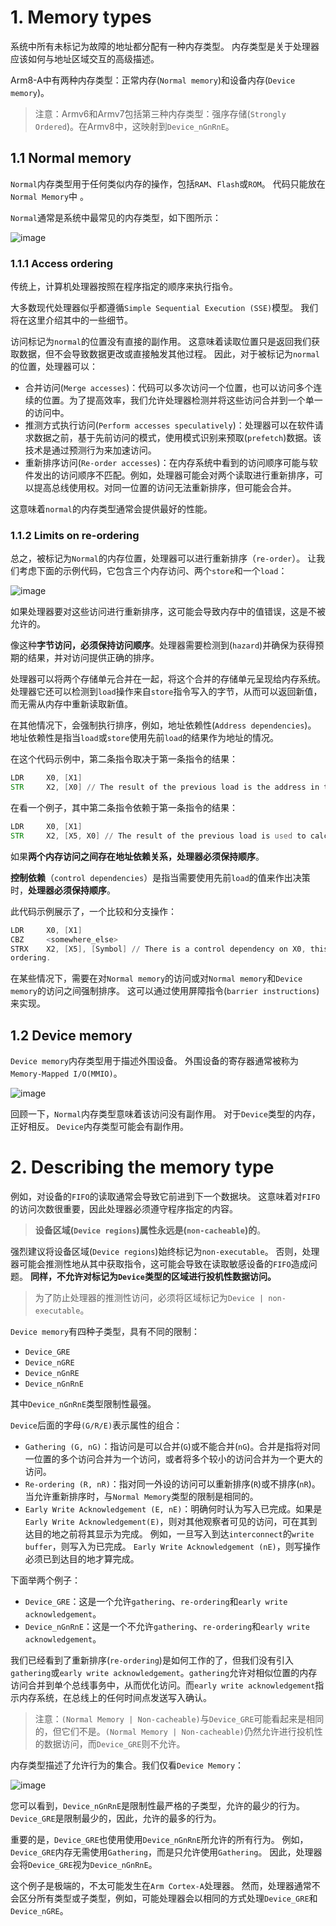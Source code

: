 # 1. Memory types

系统中所有未标记为故障的地址都分配有一种内存类型。
内存类型是关于处理器应该如何与地址区域交互的高级描述。

Arm8-A中有两种内存类型：正常内存(`Normal memory`)和设备内存(`Device memory`)。

> 注意：Armv6和Armv7包括第三种内存类型：强序存储(`Strongly Ordered`)。在Armv8中，这映射到`Device_nGnRnE`。

## 1.1 Normal memory

`Normal`内存类型用于任何类似内存的操作，包括`RAM`、`Flash`或`ROM`。
代码只能放在`Normal Memory`中 。

`Normal`通常是系统中最常见的内存类型，如下图所示：

![image](./Images/0x1.png)

### 1.1.1 Access ordering

传统上，计算机处理器按照在程序指定的顺序来执行指令。

大多数现代处理器似乎都遵循`Simple Sequential Execution (SSE)`模型。
我们将在这里介绍其中的一些细节。

访问标记为`normal`的位置没有直接的副作用。
这意味着读取位置只是返回我们获取数据，但不会导致数据更改或直接触发其他过程。
因此，对于被标记为`normal`的位置，处理器可以：
- 合并访问(`Merge accesses`)：代码可以多次访问一个位置，也可以访问多个连续的位置。为了提高效率，我们允许处理器检测并将这些访问合并到一个单一的访问中。
- 推测方式执行访问(`Perform accesses speculatively`)：处理器可以在软件请求数据之前，基于先前访问的模式，使用模式识别来预取(`prefetch`)数据。该技术是通过预测行为来加速访问。
- 重新排序访问(`Re-order accesses`)：在内存系统中看到的访问顺序可能与软件发出的访问顺序不匹配。例如，处理器可能会对两个读取进行重新排序，可以提高总线使用权。对同一位置的访问无法重新排序，但可能会合并。

这意味着`normal`的内存类型通常会提供最好的性能。

### 1.1.2 Limits on re-ordering

总之，被标记为`Normal`的内存位置，处理器可以进行重新排序（`re-order`）。
让我们考虑下面的示例代码，它包含三个内存访问、两个`store`和一个`load`：

![image](./Images/0x2.png)

如果处理器要对这些访问进行重新排序，这可能会导致内存中的值错误，这是不被允许的。

像这种**字节访问，必须保持访问顺序**。处理器需要检测到(`hazard`)并确保为获得预期的结果，并对访问提供正确的排序。

处理器可以将两个存储单元合并在一起，将这个合并的存储单元呈现给内存系统。
处理器它还可以检测到`load`操作来自`store`指令写入的字节，从而可以返回新值，而无需从内存中重新读取新值。

在其他情况下，会强制执行排序，例如，地址依赖性(`Address dependencies`)。
地址依赖性是指当`load`或`store`使用先前`load`的结果作为地址的情况。

在这个代码示例中，第二条指令取决于第一条指令的结果：
```asm
LDR     X0, [X1]
STR     X2, [X0] // The result of the previous load is the address in this store.
```
在看一个例子，其中第二条指令依赖于第一条指令的结果：
```asm
LDR     X0, [X1]
STR     X2, [X5, X0] // The result of the previous load is used to calculate the address.
```

如果**两个内存访问之间存在地址依赖关系，处理器必须保持顺序**。

**控制依赖**（`control dependencies`）是指当需要使用先前`load`的值来作出决策时，**处理器必须保持顺序**。

此代码示例展示了，一个比较和分支操作：
```asm
LDR     X0, [X1]
CBZ     <somewhere_else>
STRX    X2, [X5], [Symbol] // There is a control dependency on X0, this does not guarantee 
ordering.
```

在某些情况下，需要在对`Normal memory`的访问或对`Normal memory`和`Device memory`的访问之间强制排序。
这可以通过使用屏障指令(`barrier instructions`)来实现。

## 1.2 Device memory

`Device memory`内存类型用于描述外围设备。
外围设备的寄存器通常被称为`Memory-Mapped I/O(MMIO)`。

![image](./Images/0x3.png)

回顾一下，`Normal`内存类型意味着该访问没有副作用。
对于`Device`类型的内存，正好相反。
`Device`内存类型可能会有副作用。

# 2. Describing the memory type

例如，对设备的`FIFO`的读取通常会导致它前进到下一个数据块。
这意味着对`FIFO`的访问次数很重要，因此处理器必须遵守程序指定的内容。

> **设备区域(`Device regions`)属性永远是(`non-cacheable`)的**。

强烈建议将设备区域(`Device regions`)始终标记为`non-executable`。
否则，处理器可能会推测性地从其中获取指令，这可能会导致在读取敏感设备的`FIFO`造成问题。
**同样，不允许对标记为`Device`类型的区域进行投机性数据访问。**

> 为了防止处理器的推测性访问，必须将区域标记为`Device | non-executable`。

`Device memory`有四种子类型，具有不同的限制：
- `Device_GRE`
- `Device_nGRE`
- `Device_nGnRE`
- `Device_nGnRnE`

其中`Device_nGnRnE`类型限制性最强。

`Device`后面的字母`(G/R/E)`表示属性的组合：
- `Gathering (G, nG)`：指访问是可以合并(`G`)或不能合并(`nG`)。合并是指将对同一位置的多个访问合并为一个访问，或者将多个较小的访问合并为一个更大的访问。
- `Re-ordering (R, nR)`：指对同一外设的访问可以重新排序(`R`)或不排序(`nR`)。当允许重新排序时，与`Normal Memory`类型的限制是相同的。
- `Early Write Acknowledgement (E, nE)`：明确何时认为写入已完成。如果是`Early Write Acknowledgement(E)`，则对其他观察者可见的访问，可在其到达目的地之前将其显示为完成。
例如，一旦写入到达`interconnect`的`write buffer`，则写入为已完成。
`Early Write Acknowledgement (nE)`，则写操作必须已到达目的地才算完成。

下面举两个例子：
- `Device_GRE`：这是一个允许`gathering`、`re-ordering`和`early write acknowledgement`。
- `Device_nGnRnE`：这是一个不允许`gathering`、`re-ordering`和`early write acknowledgement`。

我们已经看到了重新排序(`re-ordering`)是如何工作的了，但我们没有引入`gathering`或`early write acknowledgement`。`gathering`允许对相似位置的内存访问合并到单个总线事务中，从而优化访问。而`early write acknowledgement`指示内存系统，在总线上的任何时间点发送写入确认。

> 注意：`(Normal Memory | Non-cacheable)`与`Device_GRE`可能看起来是相同的，但它们不是。`(Normal Memory | Non-cacheable)`仍然允许进行投机性的数据访问，而`Device_GRE`则不允许。


内存类型描述了允许行为的集合。我们仅看`Device Memory`：

![image](./Images/0x4.png)

您可以看到，`Device_nGnRnE`是限制性最严格的子类型，允许的最少的行为。
`Device_GRE`是限制最少的，因此，允许的最多的行为。

重要的是，`Device_GRE`也使用使用`Device_nGnRnE`所允许的所有行为。
例如，`Device_GRE`内存无需使用`Gathering`，而是只允许使用`Gathering`。
因此，处理器会将`Device_GRE`视为`Device_nGnRnE`。

这个例子是极端的，不太可能发生在`Arm Cortex-A`处理器。
然而，处理器通常不会区分所有类型或子类型，例如，可能处理器会以相同的方式处理`Device_GRE`和`Device_nGRE`。